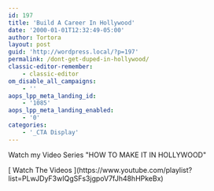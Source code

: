 ```yaml
---
id: 197
title: 'Build A Career In Hollywood'
date: '2000-01-01T12:32:49-05:00'
author: Tortora
layout: post
guid: 'http://wordpress.local/?p=197'
permalink: /dont-get-duped-in-hollywood/
classic-editor-remember:
    - classic-editor
om_disable_all_campaigns:
    - ''
aops_lpp_meta_landing_id:
    - '1085'
aops_lpp_meta_landing_enabled:
    - '0'
categories:
    - '_CTA Display'
---
```


Watch my Video Series "HOW TO MAKE IT IN HOLLYWOOD"

  <div class="wp-block-button is-style-squared"> [ Watch The Videos ](https://www.youtube.com/playlist?list=PLwJDyF3wIQgSFs3jgpoV7fJh48hHPkeBx) </div> 